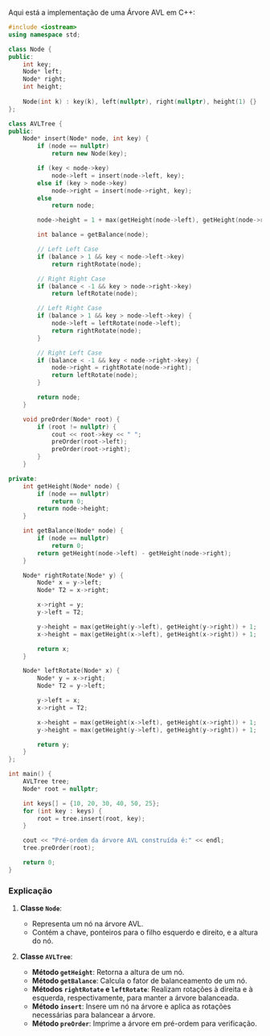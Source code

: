 Aqui está a implementação de uma Árvore AVL em C++:

```cpp
#include <iostream>
using namespace std;

class Node {
public:
    int key;
    Node* left;
    Node* right;
    int height;
    
    Node(int k) : key(k), left(nullptr), right(nullptr), height(1) {}
};

class AVLTree {
public:
    Node* insert(Node* node, int key) {
        if (node == nullptr)
            return new Node(key);

        if (key < node->key)
            node->left = insert(node->left, key);
        else if (key > node->key)
            node->right = insert(node->right, key);
        else
            return node;

        node->height = 1 + max(getHeight(node->left), getHeight(node->right));

        int balance = getBalance(node);

        // Left Left Case
        if (balance > 1 && key < node->left->key)
            return rightRotate(node);

        // Right Right Case
        if (balance < -1 && key > node->right->key)
            return leftRotate(node);

        // Left Right Case
        if (balance > 1 && key > node->left->key) {
            node->left = leftRotate(node->left);
            return rightRotate(node);
        }

        // Right Left Case
        if (balance < -1 && key < node->right->key) {
            node->right = rightRotate(node->right);
            return leftRotate(node);
        }

        return node;
    }

    void preOrder(Node* root) {
        if (root != nullptr) {
            cout << root->key << " ";
            preOrder(root->left);
            preOrder(root->right);
        }
    }

private:
    int getHeight(Node* node) {
        if (node == nullptr)
            return 0;
        return node->height;
    }

    int getBalance(Node* node) {
        if (node == nullptr)
            return 0;
        return getHeight(node->left) - getHeight(node->right);
    }

    Node* rightRotate(Node* y) {
        Node* x = y->left;
        Node* T2 = x->right;

        x->right = y;
        y->left = T2;

        y->height = max(getHeight(y->left), getHeight(y->right)) + 1;
        x->height = max(getHeight(x->left), getHeight(x->right)) + 1;

        return x;
    }

    Node* leftRotate(Node* x) {
        Node* y = x->right;
        Node* T2 = y->left;

        y->left = x;
        x->right = T2;

        x->height = max(getHeight(x->left), getHeight(x->right)) + 1;
        y->height = max(getHeight(y->left), getHeight(y->right)) + 1;

        return y;
    }
};

int main() {
    AVLTree tree;
    Node* root = nullptr;

    int keys[] = {10, 20, 30, 40, 50, 25};
    for (int key : keys) {
        root = tree.insert(root, key);
    }

    cout << "Pré-ordem da árvore AVL construída é:" << endl;
    tree.preOrder(root);

    return 0;
}
```

### Explicação

1. **Classe `Node`**:
   - Representa um nó na árvore AVL.
   - Contém a chave, ponteiros para o filho esquerdo e direito, e a altura do nó.

2. **Classe `AVLTree`**:
   - **Método `getHeight`**: Retorna a altura de um nó.
   - **Método `getBalance`**: Calcula o fator de balanceamento de um nó.
   - **Métodos `rightRotate` e `leftRotate`**: Realizam rotações à direita e à esquerda, respectivamente, para manter a árvore balanceada.
   - **Método `insert`**: Insere um nó na árvore e aplica as rotações necessárias para balancear a árvore.
   - **Método `preOrder`**: Imprime a árvore em pré-ordem para verificação.
